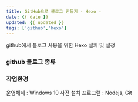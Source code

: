 ```yaml
---
title: GitHub으로 블로그 만들기 - Hexo -
date: {{ date }}
updated: {{ updated }}
tags: ['github','hexo']
---
```


github에서 블로그 사용을 위한 Hexo 설치 및 설정

<!-- more  -->

### github 블로그 종류

### 작업환경

운영체제 : Windows 10
사전 설치 프로그램 : Nodejs, Git